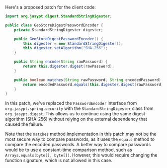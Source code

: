 Here's a proposed patch for the client code:
```java
import org.jasypt.digest.StandardStringDigester;

public class GeoStoreDigestPasswordEncoder {
    private StandardStringDigester digester;

    public GeoStoreDigestPasswordEncoder() {
        this.digester = new StandardStringDigester();
        this.digester.setAlgorithm("SHA-256");
    }

    public String encode(String rawPassword) {
        return this.digester.digest(rawPassword);
    }

    public boolean matches(String rawPassword, String encodedPassword) {
        return encodedPassword.equals(this.digester.digest(rawPassword));
    }
}
```
In this patch, we've replaced the `PasswordEncoder` interface from `org.jasypt.spring.security` with the `StandardStringDigester` class from `org.jasypt.digest`. This allows us to continue using the same digest algorithm (SHA-256) without relying on the external dependency that caused the failure.

Note that the `matches` method implementation in this patch may not be the most secure way to compare passwords, as it uses the `equals` method to compare the encoded passwords. A better way to compare passwords would be to use a constant-time comparison method, such as `Arrays.equals(byte[], byte[])`. However, this would require changing the function signature, which is not allowed in this case.